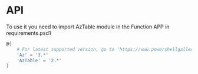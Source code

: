 # API 

To use it you need to import AzTable module in the Function APP in requirements.psd1 

```powershell
@{
    # For latest supported version, go to 'https://www.powershellgallery.com/packages/Az'. 
    'Az' = '3.*'
    'AzTable' = '2.*'
}
```